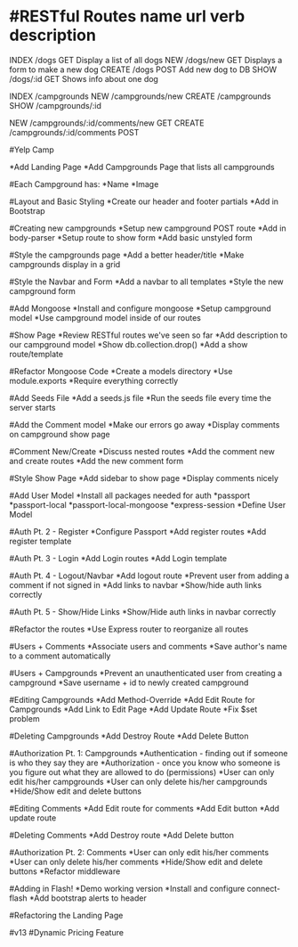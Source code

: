 #RESTful Routes
name    url         verb    description
============================================================
INDEX   /dogs       GET     Display a list of all dogs
NEW     /dogs/new   GET     Displays a form to make a new dog
CREATE  /dogs       POST    Add new dog to DB
SHOW    /dogs/:id   GET     Shows info about one dog

INDEX   /campgrounds
NEW     /campgrounds/new
CREATE  /campgrounds
SHOW    /campgrounds/:id

NEW     /campgrounds/:id/comments/new   GET
CREATE  /campgrounds/:id/comments       POST

#Yelp Camp

*Add Landing Page
*Add Campgrounds Page that lists all campgrounds

#Each Campground has:
*Name
*Image

#Layout and Basic Styling
*Create our header and footer partials
*Add in Bootstrap

#Creating new campgrounds
*Setup new campground POST route
*Add in body-parser
*Setup route to show form
*Add basic unstyled form

#Style the campgrounds page
*Add a better header/title
*Make campgrounds display in a grid

#Style the Navbar and Form
*Add a navbar to all templates
*Style the new campground form

#Add Mongoose
*Install and configure mongoose
*Setup campground model
*Use campground model inside of our routes

#Show Page
*Review RESTful routes we've seen so far
*Add description to our campground model
*Show db.collection.drop()
*Add a show route/template

#Refactor Mongoose Code
*Create a models directory
*Use module.exports
*Require everything correctly

#Add Seeds File
*Add a seeds.js file
*Run the seeds file every time the server starts

#Add the Comment model
*Make our errors go away
*Display comments on campground show page

#Comment New/Create
*Discuss nested routes
*Add the comment new and create routes
*Add the new comment form

#Style Show Page
*Add sidebar to show page
*Display comments nicely

#Add User Model
*Install all packages needed for auth
    *passport
    *passport-local
    *passport-local-mongoose
    *express-session
*Define User Model

#Auth Pt. 2 - Register
*Configure Passport
*Add register routes
*Add register template

#Auth Pt. 3 - Login
*Add Login routes
*Add Login template

#Auth Pt. 4 - Logout/Navbar
*Add logout route
*Prevent user from adding a comment if not signed in
*Add links to navbar
*Show/hide auth links correctly

#Auth Pt. 5 - Show/Hide Links
*Show/Hide auth links in navbar correctly

#Refactor the routes
*Use Express router to reorganize all routes

#Users + Comments
*Associate users and comments
*Save author's name to a comment automatically

#Users + Campgrounds
*Prevent an unauthenticated user from creating a campground
*Save username + id to newly created campground

#Editing Campgrounds
*Add Method-Override
*Add Edit Route for Campgrounds
*Add Link to Edit Page
*Add Update Route
*Fix $set problem

#Deleting Campgrounds
*Add Destroy Route
*Add Delete Button

#Authorization Pt. 1: Campgrounds
*Authentication - finding out if someone is who they say they are
*Authorization - once you know who someone is you figure out what they are allowed to do (permissions)
*User can only edit his/her campgrounds
*User can only delete his/her campgrounds
*Hide/Show edit and delete buttons

#Editing Comments
*Add Edit route for comments
*Add Edit button
*Add update route

<!--/campgrounds/:id/comments/:comment_id/edit-->

#Deleting Comments
*Add Destroy route
*Add Delete button

<!--Campground Destroy Route: /campgrounds/:id-->
<!--Comment Destroy Route: /campgrounds/:id/comments/:comment_id-->

#Authorization Pt. 2: Comments
*User can only edit his/her comments
*User can only delete his/her comments
*Hide/Show edit and delete buttons
*Refactor middleware

#Adding in Flash!
*Demo working version
*Install and configure connect-flash
*Add bootstrap alerts to header

#Refactoring the Landing Page

#v13
#Dynamic Pricing Feature